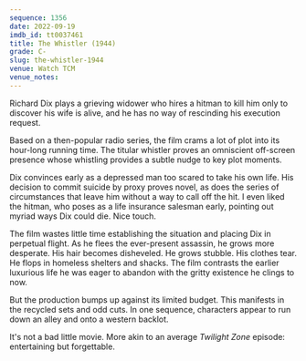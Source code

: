 ```yaml
---
sequence: 1356
date: 2022-09-19
imdb_id: tt0037461
title: The Whistler (1944)
grade: C-
slug: the-whistler-1944
venue: Watch TCM
venue_notes:
---
```


Richard Dix plays a grieving widower who hires a hitman to kill him only to discover his wife is alive, and he has no way of rescinding his execution request.

<!-- end -->

Based on a then-popular radio series, the film crams a lot of plot into its hour-long running time. The titular whistler proves an omniscient off-screen presence whose whistling provides a subtle nudge to key plot moments.

Dix convinces early as a depressed man too scared to take his own life. His decision to commit suicide by proxy proves novel, as does the series of circumstances that leave him without a way to call off the hit. I even liked the hitman, who poses as a life insurance salesman early, pointing out myriad ways Dix could die. Nice touch.

The film wastes little time establishing the situation and placing Dix in perpetual flight. As he flees the ever-present assassin, he grows more desperate. His hair becomes disheveled. He grows stubble. His clothes tear. He flops in homeless shelters and shacks. The film contrasts the earlier luxurious life he was eager to abandon with the gritty existence he clings to now.

But the production bumps up against its limited budget. This manifests in the recycled sets and odd cuts. In one sequence, characters appear to run down an alley and onto a western backlot.

It's not a bad little movie. More akin to an average _Twilight Zone_ episode: entertaining but forgettable.
